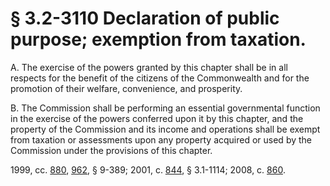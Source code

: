 # § 3.2-3110 Declaration of public purpose; exemption from taxation.

<p>A. The exercise of the powers granted by this chapter shall be in all respects for the benefit of the citizens of the Commonwealth and for the promotion of their welfare, convenience, and prosperity.</p><p>B. The Commission shall be performing an essential governmental function in the exercise of the powers conferred upon it by this chapter, and the property of the Commission and its income and operations shall be exempt from taxation or assessments upon any property acquired or used by the Commission under the provisions of this chapter.</p><p>1999, cc. <a href='http://lis.virginia.gov/cgi-bin/legp604.exe?991+ful+CHAP0880'>880</a>, <a href='http://lis.virginia.gov/cgi-bin/legp604.exe?991+ful+CHAP0962'>962</a>, § 9-389; 2001, c. <a href='http://lis.virginia.gov/cgi-bin/legp604.exe?011+ful+CHAP0844'>844</a>, § 3.1-1114; 2008, c. <a href='http://lis.virginia.gov/cgi-bin/legp604.exe?081+ful+CHAP0860'>860</a>.</p>